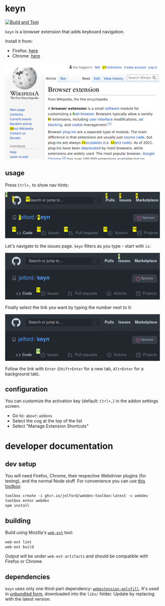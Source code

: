 # keyn

[![Build and Test](https://github.com/jelford/keyn/actions/workflows/build.yml/badge.svg)](https://github.com/jelford/keyn/actions/workflows/build.yml)

`keyn` is a browser extension that adds keyboard navigation.

Install it from:
- Firefox: [here](https://addons.mozilla.org/en-GB/firefox/addon/keyn)
- Chrome: [here](https://chrome.google.com/webstore/detail/hadckfabmbpghnjbnfollclmdmokeohc?authuser=0&hl=en-GB)

![screenshot of wikipedia page about browser extensions, with links highlighted by keyn](docs/keyn-filter-chrome-webstore.png)

## usage

Press `Ctrl+,` to show nav hints:

![screenshot of this repo with links highlighted for navigation](docs/keyn-filter-empty.png)

Let's navigate to the issues page. `keyn` filters as you type - start with `is`:

![screenshot showing keyn hints filtered to only highlight links starting with the letters "is"](docs/keyn-filter-issues.png)

Finally select the link you want by typing the number next to it:

![screenshot showing one of the two issues links selected after typing "1"](docs/keyn-filter-select-link.png)

Follow the link with `Enter` (`Shift+Enter` for a new tab, `Alt+Enter` for a background tab).

## configuration

You can customize the activation key (default: `Ctrl+,`) in the addon settings screen.

* Go to: `about:addons`
* Select the cog at the top of the list
* Select "Manage Extension Shortcuts"

# developer documentation

## dev setup

You will need Firefox, Chrome, their respective Webdriver plugins (for testng), and the normal Node stuff.
For convenience you can use [this toolbox](https://github.com/jelford/webdev-toolbox):

```
toolbox create -i ghcr.io/jelford/webdev-toolbox:latest -c webdev
toolbox enter webdev
npm install
```

## building

Build using Mozilla's [`web-ext`](https://extensionworkshop.com/documentation/develop/getting-started-with-web-ext/) tool:

```
web-ext lint
web-ext build
```

Output will be under `web-ext-artifacts` and should be compatible with Firefox or
Chrome. 

## dependencies

`keyn` uses only one third-part dependency: [`webextension-polyfill`](https://github.com/mozilla/webextension-polyfill). 
It's used in [unbundled form](https://github.com/mozilla/webextension-polyfill#basic-setup),
downloaded into the `libs/` folder. Update by replacing with the latest version.
